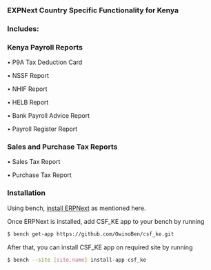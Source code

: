 ### EXPNext Country Specific Functionality for Kenya

### Includes:

### Kenya Payroll Reports

• P9A Tax Deduction Card

• NSSF Report

• NHIF Report

• HELB Report

• Bank Payroll Advice Report

• Payroll Register Report

### Sales and Purchase Tax Reports

• Sales Tax Report

• Purchase Tax Report

### Installation

Using bench, [install ERPNext](https://github.com/frappe/bench#installation) as mentioned here.

Once ERPNext is installed, add CSF_KE app to your bench by running

```sh
$ bench get-app https://github.com/OwinoBen/csf_ke.git
```

After that, you can install CSF_KE app on required site by running

```sh
$ bench --site [site.name] install-app csf_ke
```


